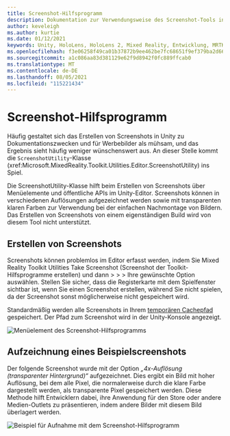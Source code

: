 ```yaml
---
title: Screenshot-Hilfsprogramm
description: Dokumentation zur Verwendungsweise des Screenshot-Tools in MRTKL
author: keveleigh
ms.author: kurtie
ms.date: 01/12/2021
keywords: Unity, HoloLens, HoloLens 2, Mixed Reality, Entwicklung, MRTK,
ms.openlocfilehash: f3e06258f49ca01b37872b9ee462be7fc68651f9ef379ba2d66bb4e9e2796463
ms.sourcegitcommit: a1c086aa83d381129e62f9d8942f0fc889ffcab0
ms.translationtype: MT
ms.contentlocale: de-DE
ms.lasthandoff: 08/05/2021
ms.locfileid: "115221434"
---
```

# <a name="screenshot-utility"></a>Screenshot-Hilfsprogramm

Häufig gestaltet sich das Erstellen von Screenshots in Unity zu Dokumentationszwecken und für Werbebilder als mühsam, und das Ergebnis sieht häufig weniger wünschenswert aus. An dieser Stelle kommt die `ScreenshotUtility`-Klasse (xref:Microsoft.MixedReality.Toolkit.Utilities.Editor.ScreenshotUtility) ins Spiel.

Die ScreenshotUtility-Klasse hilft beim Erstellen von Screenshots über Menüelemente und öffentliche APIs im Unity-Editor. Screenshots können in verschiedenen Auflösungen aufgezeichnet werden sowie mit transparenten klaren Farben zur Verwendung bei der einfachen Nachmontage von Bildern. Das Erstellen von Screenshots von einem eigenständigen Build wird von diesem Tool nicht unterstützt.

## <a name="taking-screenshots"></a>Erstellen von Screenshots

Screenshots können problemlos im Editor erfasst werden, indem Sie Mixed Reality Toolkit Utilities Take Screenshot (Screenshot der Toolkit-Hilfsprogramme erstellen) und dann  >    >    >   Ihre gewünschte Option auswählen. Stellen Sie sicher, dass die Registerkarte mit dem Spielfenster sichtbar ist, wenn Sie einen Screenshot erstellen, während Sie nicht spielen, da der Screenshot sonst möglicherweise nicht gespeichert wird.

Standardmäßig werden alle Screenshots in Ihrem [temporären Cachepfad](https://docs.unity3d.com/ScriptReference/Application-temporaryCachePath.html) gespeichert. Der Pfad zum Screenshot wird in der Unity-Konsole angezeigt.

![Menüelement des Screenshot-Hilfsprogramms](../images/screenshot-utility/MRTK_ScreenshotUtility_Menu_Item.png)

## <a name="example-screenshot-capture"></a>Aufzeichnung eines Beispielscreenshots

Der folgende Screenshot wurde mit der Option *„4x-Auflösung (transparenter Hintergrund)“* aufgezeichnet. Dies ergibt ein Bild mit hoher Auflösung, bei dem alle Pixel, die normalerweise durch die klare Farbe dargestellt werden, als transparente Pixel gespeichert werden. Diese Methode hilft Entwicklern dabei, ihre Anwendung für den Store oder andere Medien-Outlets zu präsentieren, indem andere Bilder mit diesem Bild überlagert werden.

![Beispiel für Aufnahme mit dem Screenshot-Hilfsprogramm](../images/screenshot-utility/MRTK_ScreenshotUtility_Example_Capture.png)
